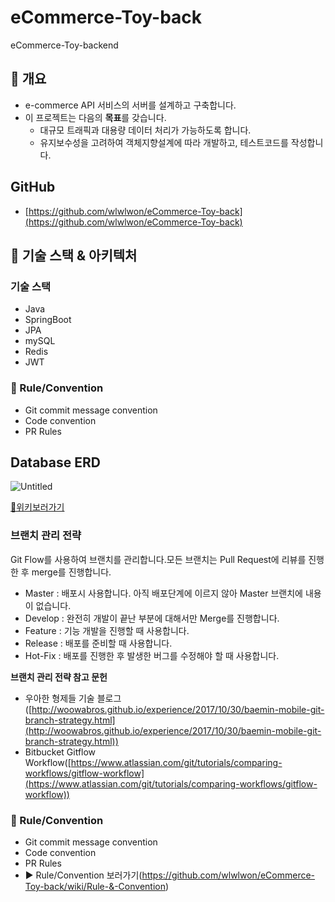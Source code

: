 # eCommerce-Toy-back
eCommerce-Toy-backend

## 🛒 개요

- e-commerce API 서비스의 서버를 설계하고 구축합니다.
- 이 프로젝트는 다음의 **목표**를 갖습니다.
    - 대규모 트래픽과 대용량 데이터 처리가 가능하도록 합니다.
    - 유지보수성을 고려하여 객체지향설계에 따라 개발하고, 테스트코드를 작성합니다.

## GitHub

- [https://github.com/wlwlwon/eCommerce-Toy-back](https://github.com/wlwlwon/eCommerce-Toy-back)

## 🛒 기술 스택 & 아키텍처

### 기술 스택

- Java
- SpringBoot
- JPA
- mySQL
- Redis
- JWT

### 🔹 Rule/Convention

- Git commit message convention
- Code convention
- PR Rules

## Database ERD

![Untitled](https://user-images.githubusercontent.com/58178752/215256368-6bdd4e33-bd51-470d-bab1-62fdd15fcf37.png)

[📌위키보러가기](https://github.com/wlwlwon/eCommerce-Toy-back/wiki/Issue)

### 브랜치 관리 전략

Git Flow를 사용하여 브랜치를 관리합니다.모든 브랜치는 Pull Request에 리뷰를 진행한 후 merge를 진행합니다.

- Master : 배포시 사용합니다. 아직 배포단계에 이르지 않아 Master 브랜치에 내용이 없습니다.
- Develop : 완전히 개발이 끝난 부분에 대해서만 Merge를 진행합니다.
- Feature : 기능 개발을 진행할 때 사용합니다.
- Release : 배포를 준비할 때 사용합니다.
- Hot-Fix : 배포를 진행한 후 발생한 버그를 수정해야 할 때 사용합니다.

**브랜치 관리 전략 참고 문헌**
- 우아한 형제들 기술 블로그([http://woowabros.github.io/experience/2017/10/30/baemin-mobile-git-branch-strategy.html](http://woowabros.github.io/experience/2017/10/30/baemin-mobile-git-branch-strategy.html))
- Bitbucket Gitflow Workflow([https://www.atlassian.com/git/tutorials/comparing-workflows/gitflow-workflow](https://www.atlassian.com/git/tutorials/comparing-workflows/gitflow-workflow))


### 🔹 Rule/Convention

- Git commit message convention
- Code convention
- PR Rules
- ▶️ Rule/Convention 보러가기(https://github.com/wlwlwon/eCommerce-Toy-back/wiki/Rule-&-Convention)
